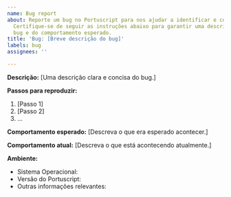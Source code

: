 ```yaml
---
name: Bug report
about: Reporte um bug no Portuscript para nos ajudar a identificar e corrigir problemas.
  Certifique-se de seguir as instruções abaixo para garantir uma descrição clara do
  bug e do comportamento esperado.
title: 'Bug: [Breve descrição do bug]'
labels: bug
assignees: ''

---
```


**Descrição:**
[Uma descrição clara e concisa do bug.]

**Passos para reproduzir:**

1.  [Passo 1]
2.  [Passo 2]
3.  ...

**Comportamento esperado:** [Descreva o que era esperado acontecer.]

**Comportamento atual:** [Descreva o que está acontecendo atualmente.]

**Ambiente:**

-   Sistema Operacional:
-   Versão do Portuscript:
-   Outras informações relevantes:
